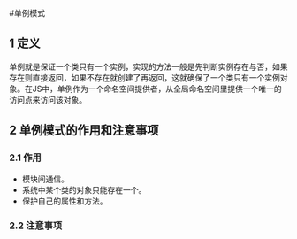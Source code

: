 #单例模式
## 1 定义
单例就是保证一个类只有一个实例，实现的方法一般是先判断实例存在与否，如果存在则直接返回，如果不存在就创建了再返回，这就确保了一个类只有一个实例对象。在JS中，单例作为一个命名空间提供者，从全局命名空间里提供一个唯一的访问点来访问该对象。

## 2 单例模式的作用和注意事项

### 2.1 作用

+ 模块间通信。
+ 系统中某个类的对象只能存在一个。
+ 保护自己的属性和方法。

### 2.2 注意事项